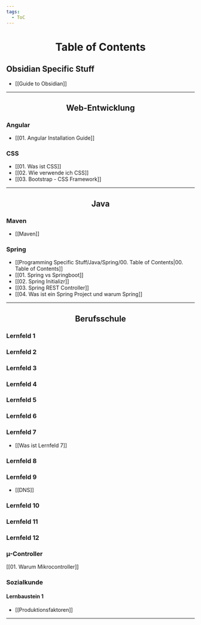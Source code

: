 ```yaml
---
tags:
  - ToC
---
```

<h1 align=center>Table of Contents</h1>

## Obsidian Specific Stuff 

- [[Guide to Obsidian]]

<hr>

<h2 align="center">Web-Entwicklung </h2>

### Angular

- [[01. Angular Installation Guide]]

### CSS
- [[01. Was ist CSS]]
- [[02. Wie verwende ich CSS]]
- [[03. Bootstrap - CSS Framework]]

<hr>
<h2 align="center"> Java </h2>

### Maven

- [[Maven]]

### Spring

- [[Programming Specific Stuff/Java/Spring/00. Table of Contents|00. Table of Contents]]
- [[01. Spring vs Springboot]]
- [[02. Spring Initializr]]
- [[03. Spring REST Controller]]
- [[04. Was ist ein Spring Project und warum Spring]]
<hr>
<h2 align="center"> Berufsschule </h2>

### Lernfeld 1
### Lernfeld 2
### Lernfeld 3
### Lernfeld 4

### Lernfeld 5

### Lernfeld 6

### Lernfeld 7

-  [[Was ist Lernfeld 7]]
### Lernfeld 8

### Lernfeld 9

- [[DNS]]
### Lernfeld 10

### Lernfeld 11

### Lernfeld 12

### µ-Controller

[[01. Warum Mikrocontroller]]

### Sozialkunde
#### Lernbaustein 1

- [[Produktionsfaktoren]]
<hr>

